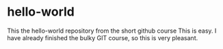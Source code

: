 # hello-world
This the hello-world repository from the short github course
This is easy. I have already finished the bulky GIT course, so this is very pleasant.
